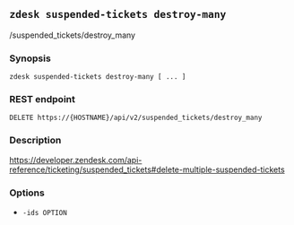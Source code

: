 ## `zdesk suspended-tickets destroy-many`

/suspended_tickets/destroy_many

### Synopsis

    zdesk suspended-tickets destroy-many [ ... ]

### REST endpoint

    DELETE https://{HOSTNAME}/api/v2/suspended_tickets/destroy_many

### Description

https://developer.zendesk.com/api-reference/ticketing/suspended_tickets#delete-multiple-suspended-tickets

### Options

* `-ids OPTION`

